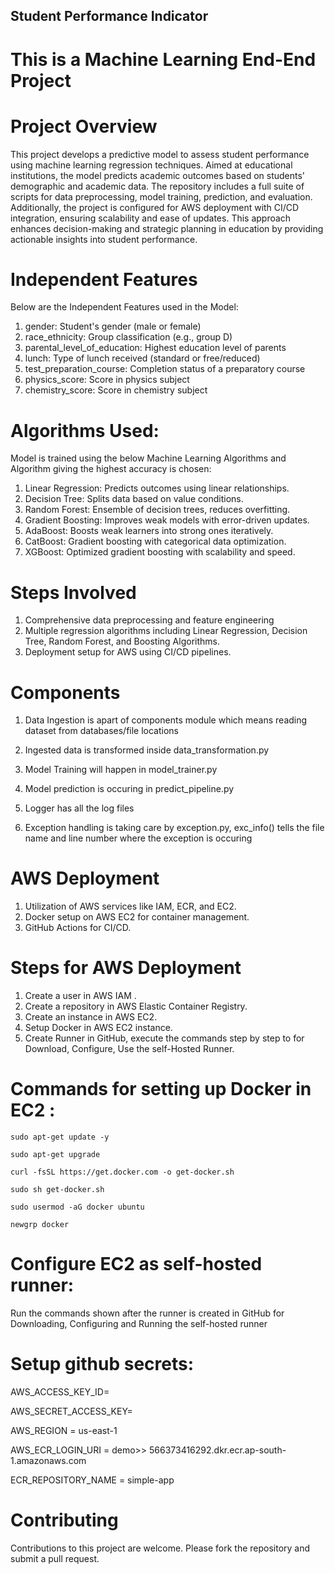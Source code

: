 ## Student Performance Indicator

# This is a Machine Learning End-End Project


# Project Overview

This project develops a predictive model to assess student performance using machine learning regression techniques. Aimed at educational institutions, the model predicts academic outcomes based on students' demographic and academic data. The repository includes a full suite of scripts for data preprocessing, model training, prediction, and evaluation. Additionally, the project is configured for AWS deployment with CI/CD integration, ensuring scalability and ease of updates. This approach enhances decision-making and strategic planning in education by providing actionable insights into student performance.


# Independent Features

Below are the Independent Features used in the Model:

1. gender: Student's gender (male or female)
2. race_ethnicity: Group classification (e.g., group D)
3. parental_level_of_education: Highest education level of parents
4. lunch: Type of lunch received (standard or free/reduced)
5. test_preparation_course: Completion status of a preparatory course
6. physics_score: Score in physics subject
7. chemistry_score: Score in chemistry subject


# Algorithms Used:

Model is trained using the below Machine Learning Algorithms and Algorithm giving the highest accuracy is chosen:
1. Linear Regression: Predicts outcomes using linear relationships.
2. Decision Tree: Splits data based on value conditions.
3. Random Forest: Ensemble of decision trees, reduces overfitting.
4. Gradient Boosting: Improves weak models with error-driven updates.
5. AdaBoost: Boosts weak learners into strong ones iteratively.
6. CatBoost: Gradient boosting with categorical data optimization.
7. XGBoost: Optimized gradient boosting with scalability and speed.


# Steps Involved

1. Comprehensive data preprocessing and feature engineering
2. Multiple regression algorithms including Linear Regression, Decision Tree, Random Forest, and Boosting Algorithms.
3. Deployment setup for AWS using CI/CD pipelines.


# Components

1. Data Ingestion is apart of components module which means reading dataset from databases/file locations

2. Ingested data is transformed inside data_transformation.py

3. Model Training will happen in model_trainer.py

4. Model prediction is occuring in predict_pipeline.py

5. Logger has all the log files

6. Exception handling is taking care by exception.py, exc_info() tells the file name and line number where the exception is occuring


# AWS Deployment

1. Utilization of AWS services like IAM, ECR, and EC2.
2. Docker setup on AWS EC2 for container management.
3. GitHub Actions for CI/CD.


# Steps for AWS Deployment

1. Create a user in AWS IAM .
2. Create a repository in AWS Elastic Container Registry.
3. Create an instance in AWS EC2.
4. Setup Docker in AWS EC2 instance.
5. Create Runner in GitHub, execute the commands step by step to  for Download, Configure, Use the self-Hosted Runner.

# Commands for setting up Docker in EC2 :

```
sudo apt-get update -y
```
```
sudo apt-get upgrade
```
```
curl -fsSL https://get.docker.com -o get-docker.sh
```
```
sudo sh get-docker.sh
```
```
sudo usermod -aG docker ubuntu
```
```
newgrp docker

```


# Configure EC2 as self-hosted runner:

Run the commands shown after the runner is created in GitHub for Downloading, Configuring and Running the self-hosted runner


# Setup github secrets:

AWS_ACCESS_KEY_ID=

AWS_SECRET_ACCESS_KEY=

AWS_REGION = us-east-1

AWS_ECR_LOGIN_URI = demo>> 566373416292.dkr.ecr.ap-south-1.amazonaws.com

ECR_REPOSITORY_NAME = simple-app



# Contributing

Contributions to this project are welcome. Please fork the repository and submit a pull request.

